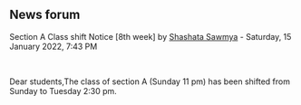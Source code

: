 <h2>News forum</h2><a href="https://moodle.cse.buet.ac.bd/user/view.php?id=2845&course=653"></a>
Section A Class shift Notice [8th week]
by <a href="https://moodle.cse.buet.ac.bd/user/view.php?id=2845&course=653">Shashata Sawmya</a> - Saturday, 15 January 2022, 7:43 PM


 

Dear students,The class of section A (Sunday 11 pm) has been shifted from Sunday to Tuesday 2:30 pm. <br /><br />






